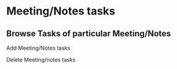 # Meeting/Notes tasks



## Browse Tasks of particular Meeting/Notes

Add Meeting/Notes tasks

Delete Meeting/notes tasks
